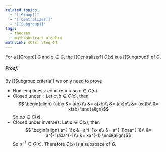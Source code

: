 ```yaml
---
related topics:
  - "[[Group]]"
  - "[[Centralizer]]"
  - "[[Subgroup]]"
tags:
  - theorem
  - math/abstract_algebra
mathLink: $C(x) \leq G$
---
```

For a [[Group]] $G$ and $x\in G$, the [[Centralizer]] $C(x)$ is a [[Subgroup]] of $G$.
##### Proof:
By [[Subgroup criteria]] we only need to prove
- Non-emptiness:
	$ex=xe=x$ so $e\in C(a)$.
- Closed under $\cdot$:
	Let $a,b\in C(x)$, then$$
	\begin{align}
		(ab)x &= a(bx)\\
			&= a(xb)\\
			&= (ax)b\\
			&= (xa)b\\
			&= x(ab)
	\end{align}$$
	So $ab\in C(x)$.
- Closed under inverses:
	Let $a\in C(x)$, then$$
	\begin{align}
		a^{-1}x &= a^{-1}x e\\
			&= a^{-1}xaa^{-1}\\
			&= a^{-1}axa^{-1}\\
			&= xa^{-1}
	\end{align}$$So $a^{-1}\in C(x)$.
Therefore $C(x)$ is a subspace of $G$.